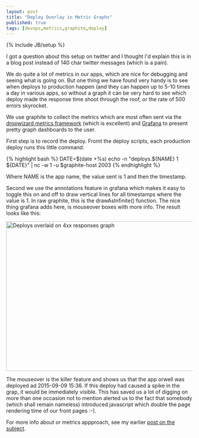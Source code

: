 ```yaml
---
layout: post
title: "Deploy Overlay in Metric Graphs"
published: true
tags: [devops,metrics,graphite,deploy]
---
```

{% include JB/setup %}

I got a question about this setup on twitter and I thought I'd explain this is in a blog post instead of 140 char twitter messages (which is a pain). 

We do quite a lot of metrics in our apps, which are nice for debugging and seeing what is going on. But one thing we have found very handy is to see when deploys to production happen (and they can happen up to 5-10 times a day in various apps, so without a graph it can be very hard to see which deploy made the response time shoot through the roof, or the rate of 500 errors skyrocket. 

We use graphite to collect the metrics which are most often sent via the [dropwizard metrics framework](https://github.com/dropwizard/metrics) (which is excellent) and [Grafana](http://grafana.org/) to present pretty graph dashboards to the user. 

First step is to record the deploy. Fromt the deploy scripts, each production deploy runs this little command:

{% highlight bash %}
DATE=$(date +%s)
echo -n "deploys.${NAME} 1 ${DATE}" | nc -w 1 -u $graphite-host 2003
{% endhighlight %}

Where NAME is the app name, the value sent is 1 and then the timestamp. 

Second we use the annotations feature in grafana which makes it easy to toggle this on and off to draw vertical lines for all timestamps where the value is 1. In raw graphite, this is the drawAsInfinite() function. The nice thing grafana adds here, is mouseover boxes with more info. The result looks like this:

<img src="../../../images/deploy-overlay.png" width="800" height="404" alt="Deploys overlaid on 4xx responses graph"/>

The mouseover is the killer feature and shows us that the app orwell was deployed ad 2015-09-09 15:36. If this deploy had caused a spike in the grap, it would be immediately visible. This has saved us a lot of digging on more than one occasion not to mention alerted us to the fact that somebody (which shall remain nameless) introduced javascript which double the page rendering time of our front pages :-).

For more info about or metrics appproach, see my earlier [post on the subject](http://blog.knuthaugen.no/2013/10/the-metrics-initiative/). 
